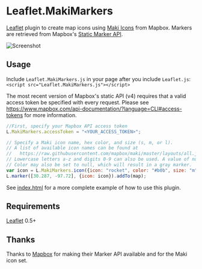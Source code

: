 # Leaflet.MakiMarkers

[Leaflet](http://www.leafletjs.com) plugin to create map icons using [Maki Icons](https://www.mapbox.com/maki/) from Mapbox. Markers are retrieved from Mapbox's [Static Marker API](https://www.mapbox.com/api-documentation/#retrieve-a-standalone-marker).

![Screenshot](https://raw.github.com/jseppi/Leaflet.MakiMarkers/master/images/screenshot.png "Screenshot of MakiMarkers")

## Usage

Include `Leaflet.MakiMarkers.js` in your page after you include `Leaflet.js`: `<script src="Leaflet.MakiMarkers.js"></script>`

The most recent version of Mapbox's static API (v4) requires that a valid access token be specified with every request. Please see https://www.mapbox.com/api-documentation/?language=CLI#access-tokens for more information.

```js
//First, specify your Mapbox API access token
L.MakiMarkers.accessToken = "<YOUR_ACCESS_TOKEN>";

// Specify a Maki icon name, hex color, and size (s, m, or l).
// A list of available icon names can be found at
//   https://raw.githubusercontent.com/mapbox/maki/master/layouts/all.json
// Lowercase letters a-z and digits 0-9 can also be used. A value of null will result in no icon.
// Color may also be set to null, which will result in a gray marker.
var icon = L.MakiMarkers.icon({icon: "rocket", color: "#b0b", size: "m"});
L.marker([30.287, -97.72], {icon: icon}).addTo(map);
```

See [index.html](https://github.com/jseppi/Leaflet.MakiMarkers/blob/master/index.html) for a more complete example of how to use this plugin.

## Requirements

[Leaflet](http://www.leafletjs.com) 0.5+

## Thanks

Thanks to [Mapbox](http://www.mapbox.com) for making their Marker API available and for the Maki icon set.
